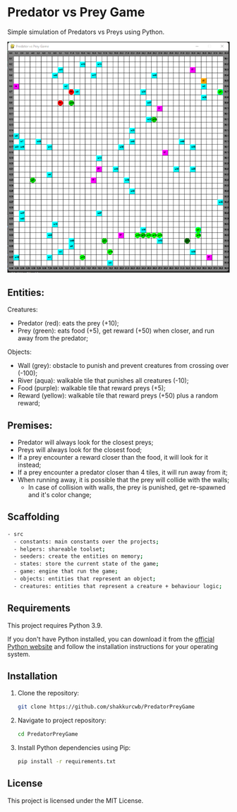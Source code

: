 # Predator vs Prey Game

Simple simulation of Predators vs Preys using Python.

<img src="PredatorPreyGame2.png"
     alt="Predator Prey Game Picture 2"
     style="" />

## Entities:

Creatures:
- Predator (red): eats the prey (+10);
- Prey (green): eats food (+5), get reward (+50) when closer, and run away from the predator;

Objects:
- Wall (grey): obstacle to punish and prevent creatures from crossing over (-100);
- River (aqua): walkable tile that punishes all creatures (-10);
- Food (purple): walkable tile that reward preys (+5);
- Reward (yellow): walkable tile that reward preys (+50) plus a random reward;

## Premises:

- Predator will always look for the closest preys;
- Preys will always look for the closest food;
- If a prey encounter a reward closer than the food, it will look for it instead;
- If a prey encounter a predator closer than 4 tiles, it will run away from it;
- When running away, it is possible that the prey will collide with the walls;
  - In case of collision with walls, the prey is punished, get re-spawned and it's color change;

## Scaffolding

```sh
- src
  - constants: main constants over the projects;
  - helpers: shareable toolset;
  - seeders: create the entities on memory;
  - states: store the current state of the game;
  - game: engine that run the game;
  - objects: entities that represent an object;
  - creatures: entities that represent a creature + behaviour logic;
```

## Requirements

This project requires Python 3.9.

If you don't have Python installed, you can download it from the [official Python website](https://www.python.org/downloads/) and follow the installation instructions for your operating system.

## Installation

1. Clone the repository:

   ```sh
   git clone https://github.com/shakkurcwb/PredatorPreyGame
   ```

2. Navigate to project repository:

    ```sh
    cd PredatorPreyGame
    ```

3. Install Python dependencies using Pip:

    ```bash
    pip install -r requirements.txt
    ```

## License

This project is licensed under the MIT License.

